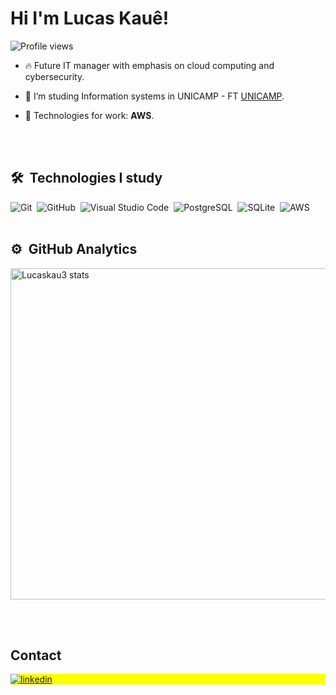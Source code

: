 

<h1 align="left">Hi I'm Lucas Kauê!</h1>

<p align="left"> <img src="https://komarev.com/ghpvc/?username=lucaskau3&color=yellow" alt="Profile views" /> </p>

- 🔥 Future IT manager with emphasis on cloud computing and cybersecurity.

- 🔭 I’m studing Information systems in UNICAMP - FT [UNICAMP](https://www.unicamp.br/unicamp/universidade).

- 💬 Technologies for work: **AWS**.

<br><br>

## 🛠 &nbsp;Technologies I study


![Git](https://img.shields.io/badge/-Git-05122A?style=flat&logo=git)&nbsp;
![GitHub](https://img.shields.io/badge/-GitHub-05122A?style=flat&logo=github)&nbsp;
![Visual Studio Code](https://img.shields.io/badge/-Visual%20Studio%20Code-05122A?style=flat&logo=visual-studio-code&logoColor=007ACC)&nbsp;
![PostgreSQL](https://img.shields.io/badge/-PostgreSQL-05122A?style=flat&logo=postgresql)&nbsp;
![SQLite](https://img.shields.io/badge/-SQLite-05122A?style=flat&logo=mysql)&nbsp;
![AWS](https://img.shields.io/badge/-AWS-05122A?style=flat&logo=amazonaws)&nbsp;
<br><br>

## ⚙️ &nbsp;GitHub Analytics

<p align="left">
<img width="530em" src="https://github-readme-stats.vercel.app/api?username=lucaskau3&show_icons=true&theme=vision-friendly-dark" alt="Lucaskau3 stats"/>
<!-- <img width="530em" src="https://github-readme-stats.vercel.app/api/top-langs/?username=lucaskau3&layout=compact&theme=vision-friendly-dark" alt="Lucaskau3 most languages"/> -->
</p>


<br><br>

## Contact

<p align="left" style="background:yellow">
<a href="https://www.linkedin.com/in/lucas-kau%C3%AA-80799b193/" target="_blank">
  <img align="center" src="https://img.shields.io/badge/-Lucaskau3-05122A?style=flat&logo=linkedin" alt="linkedin"/>
</a>



